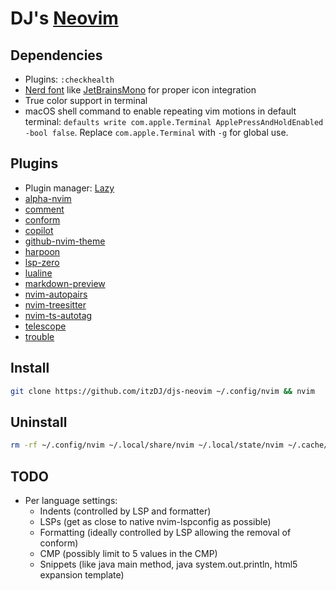 # DJ's [Neovim](https://neovim.io)

## Dependencies

- Plugins: `:checkhealth`
- [Nerd font](https://www.nerdfonts.com/font-downloads) like [JetBrainsMono](https://www.programmingfonts.org/#jetbrainsmono) for proper icon integration
- True color support in terminal
- macOS shell command to enable repeating vim motions in default terminal: `defaults write com.apple.Terminal ApplePressAndHoldEnabled -bool false`. Replace `com.apple.Terminal` with `-g` for global use.

## Plugins

- Plugin manager: [Lazy](https://github.com/folke/lazy.nvim)
- [alpha-nvim](https://github.com/goolord/alpha-nvim/)
- [comment](https://github.com/numToStr/Comment.nvim)
- [conform](https://github.com/stevearc/conform.nvim/)
- [copilot](https://github.com/github/copilot.vim)
- [github-nvim-theme](https://github.com/projekt0n/github-nvim-theme)
- [harpoon](https://github.com/ThePrimeagen/harpoon)
- [lsp-zero](https://github.com/VonHeikemen/lsp-zero.nvim)
- [lualine](https://github.com/nvim-lualine/lualine.nvim)
- [markdown-preview](https://github.com/iamcco/markdown-preview.nvim)
- [nvim-autopairs](https://github.com/windwp/nvim-autopairs)
- [nvim-treesitter](https://github.com/nvim-treesitter/nvim-treesitter)
- [nvim-ts-autotag](https://github.com/windwp/nvim-ts-autotag)
- [telescope](https://github.com/nvim-telescope/telescope.nvim)
- [trouble](https://github.com/folke/trouble.nvim)

## Install

```bash
git clone https://github.com/itzDJ/djs-neovim ~/.config/nvim && nvim
```

## Uninstall

```bash
rm -rf ~/.config/nvim ~/.local/share/nvim ~/.local/state/nvim ~/.cache/nvim
```

## TODO

- Per language settings:
  - Indents (controlled by LSP and formatter)
  - LSPs (get as close to native nvim-lspconfig as possible)
  - Formatting (ideally controlled by LSP allowing the removal of conform)
  - CMP (possibly limit to 5 values in the CMP)
  - Snippets (like java main method, java system.out.println, html5 expansion template)
